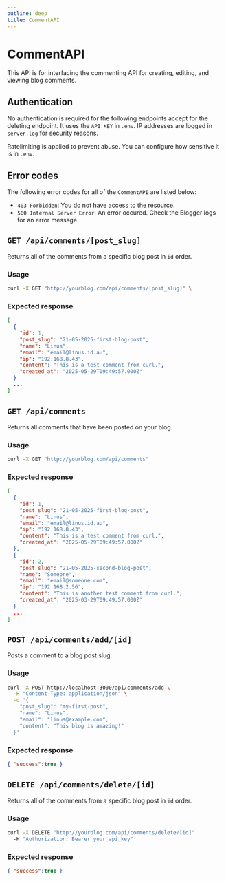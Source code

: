 ```yaml
---
outline: deep
title: CommentAPI
---
```


# CommentAPI <Badge type="tip" text="v1.0" />

This API is for interfacing the commenting API for creating, editing, and viewing blog comments.

## Authentication

No authentication is required for the following endpoints accept for the deleting endpoint. It uses the ``API_KEY`` in ``.env``. IP addresses are logged in ``server.log`` for security reasons.

Ratelimiting is applied to prevent abuse. You can configure how sensitive it is in ``.env``.

## Error codes

The following error codes for all of the ``CommentAPI`` are listed below:

- ``403 Forbidden``: You do not have access to the resource.
- ``500 Internal Server Error``: An error occured. Check the Blogger logs for an error message.

## `GET /api/comments/[post_slug]`

Returns all of the comments from a specific blog post in ``id`` order.

### Usage

```bash
curl -X GET "http://yourblog.com/api/comments/[post_slug]" \
```

### Expected response

```json
[
  {
    "id": 1,
    "post_slug": "21-05-2025-first-blog-post",
    "name": "Linus",
    "email": "email@linus.id.au",
    "ip": "192.168.8.43",
    "content": "This is a test comment from curl.",
    "created_at": "2025-05-29T09:49:57.000Z"
  }
  ...
]
```

## `GET /api/comments`

Returns all comments that have been posted on your blog.

### Usage

```bash
curl -X GET "http://yourblog.com/api/comments"
```

### Expected response

```json
[
  {
    "id": 1,
    "post_slug": "21-05-2025-first-blog-post",
    "name": "Linus",
    "email": "email@linus.id.au",
    "ip": "192.168.8.43",
    "content": "This is a test comment from curl.",
    "created_at": "2025-05-29T09:49:57.000Z"
  },
  {
    "id": 2,
    "post_slug": "21-05-2025-second-blog-post",
    "name": "Someone",
    "email": "email@someone.com",
    "ip": "192.168.2.56",
    "content": "This is another test comment from curl.",
    "created_at": "2025-03-29T09:49:57.000Z"
  }
  ...
]
```

## `POST /api/comments/add/[id]`

Posts a comment to a blog post slug.

### Usage

```bash
curl -X POST http://localhost:3000/api/comments/add \
  -H "Content-Type: application/json" \
  -d '{
    "post_slug": "my-first-post",
    "name": "Linus",
    "email": "linus@example.com",
    "content": "This blog is amazing!"
  }'
```

### Expected response

```json
{ "success":true }
```

## `DELETE /api/comments/delete/[id]`

Returns all of the comments from a specific blog post in ``id`` order.

### Usage

```bash
curl -X DELETE "http://yourblog.com/api/comments/delete/[id]"
  -H "Authorization: Bearer your_api_key"
```

### Expected response

```json
{ "success":true }
```
